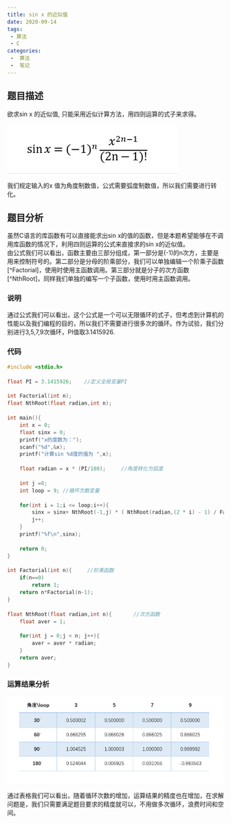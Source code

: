 ```yaml
---
title: sin x 的近似值
date: 2020-09-14
tags:
 - 算法
 - C
categories:
 -  算法
 -  笔记
---
```



## 题目描述

欲求sin x 的近似值, 只能采用近似计算方法，用四则运算的式子来求得。

![公式](../images/image6.jpg)

我们规定输入的x 值为角度制数值，公式需要弧度制数值，所以我们需要进行转化。


## 题目分析

虽然C语言的库函数有可以直接能求出sin x的值的函数，但是本题希望能够在不调用库函数的情况下，利用四则运算的公式来直接求的sin x的近似值。  
由公式我们可以看出，函数主要由三部分组成，第一部分是(-1)的n次方，主要是用来控制符号的。第二部分是分母的阶乘部分，我们可以单独编辑一个阶乘子函数[^Factorial]，使用时使用主函数调用。第三部分就是分子的次方函数[^NthRoot]，同样我们单独的编写一个子函数，使用时用主函数调用。

### 说明
通过公式我们可以看出，这个公式是一个可以无限循环的式子，但考虑到计算机的性能以及我们编程的目的，所以我们不需要进行很多次的循环。作为试验，我们分别进行3,5,7,9次循环，PI值取3.1415926.

### 代码 
```c
#include <stdio.h>

float PI = 3.1415926;    //定义全局变量PI 

int Factorial(int n);
float NthRoot(float radian,int n);

int main(){	
	int x = 0;
	float sinx = 0;
	printf("x的度数为：");
	scanf("%d",&x);
	printf("计算sin %d度的值为 ",x); 
	
	float radian = x * (PI/180);     //角度转化为弧度 
	
	int j =0;
	int loop = 9; //循环次数变量 

	for(int i = 1;i <= loop;i++){
		sinx = sinx+ NthRoot(-1,j) * ( NthRoot(radian,(2 * i) - 1) / Factorial((2 * i) -1) );
		j++; 
	}
	printf("%f\n",sinx);
	
	return 0;
}

int Factorial(int n){     //阶乘函数 
	if(n==0)
        return 1;
    return n*Factorial(n-1);
}

float NthRoot(float radian,int n){       //次方函数 
	float aver = 1;
	
	for(int j = 0;j < n; j++){
		aver = aver * radian;
	}	
	return aver;
}

```

### 运算结果分析

![循环次数与结果的分析](../images/snipaste_2020_09_19_23_23_11.png)

通过表格我们可以看出，随着循环次数的增加，运算结果的精度也在增加，在求解问题是，我们只需要满足题目要求的精度就可以，不用做多次循环，浪费时间和空间。
